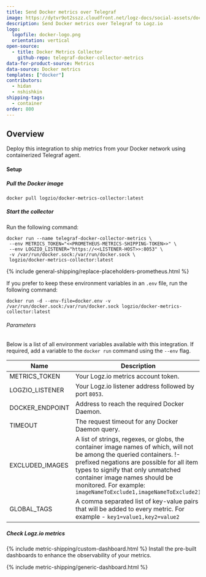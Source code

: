 ```yaml
---
title: Send Docker metrics over Telegraf
image: https://dytvr9ot2sszz.cloudfront.net/logz-docs/social-assets/docs-social.jpg
description: Send Docker metrics over Telegraf to Logz.io
logo:
  logofile: docker-logo.png
  orientation: vertical
open-source:
  - title: Docker Metrics Collector
    github-repo: telegraf-docker-collector-metrics
data-for-product-source: Metrics
data-source: Docker metrics
templates: ["docker"]
contributors:
  - hidan
  - nshishkin
shipping-tags:  
  - container
order: 800
---
```


## Overview

Deploy this integration to ship metrics from your Docker network using containerized Telegraf agent.


<!-- logzio-inject:install:grafana:dashboards ids=["5Wbud46hwzhpFeokC69j0Z"] -->

#### Setup

<div class="tasklist">
  

##### Pull the Docker image

```
docker pull logzio/docker-metrics-collector:latest
```

##### Start the collector

Run the following command:

```
docker run --name telegraf-docker-collector-metrics \
 --env METRICS_TOKEN="<<PROMETHEUS-METRICS-SHIPPING-TOKEN>>" \
 --env LOGZIO_LISTENER="https://<<LISTENER-HOST>>:8053" \
 -v /var/run/docker.sock:/var/run/docker.sock \
 logzio/docker-metrics-collector:latest
```

{% include general-shipping/replace-placeholders-prometheus.html %}


If you prefer to keep these environment variables in an `.env` file, run the following command:

`docker run -d --env-file=docker.env -v /var/run/docker.sock:/var/run/docker.sock logzio/docker-metrics-collector:latest`

###### Parameters

Below is a list of all environment variables available with this integration. If required, add a variable to the `docker run` command using the `--env` flag.

|Name|Description|Required/Default|
|---|---|---|
|METRICS_TOKEN|Your Logz.io metrics account token.|Required|
|LOGZIO_LISTENER|Your Logz.io listener address followed by port `8053`.|Required/Default: `https://listener.logz.io:8053`.|
|DOCKER_ENDPOINT|Address to reach the required Docker Daemon.|Default: `unix:///var/run/docker.sock`.|
|TIMEOUT|The request timeout for any Docker Daemon query.|Default: `5s`.|
|EXCLUDED_IMAGES|A list of strings, regexes, or globs, the container image names of which, will not be among the queried containers. !-prefixed negations are possible for all item types to signify that only unmatched container image names should be monitored. For example: `imageNameToExclude1,imageNameToExclude2)`|Default: `nil`.|
|GLOBAL_TAGS| A comma separated list of key-value pairs that will be added to every metric. For example - `key1=value1,key2=value2`| Default: `nil`. |

##### Check Logz.io metrics

{% include metric-shipping/custom-dashboard.html %} Install the pre-built dashboards to enhance the observability of your metrics.

<!-- logzio-inject:install:grafana:dashboards ids=["5Wbud46hwzhpFeokC69j0Z"] -->

{% include metric-shipping/generic-dashboard.html %} 

</div>
